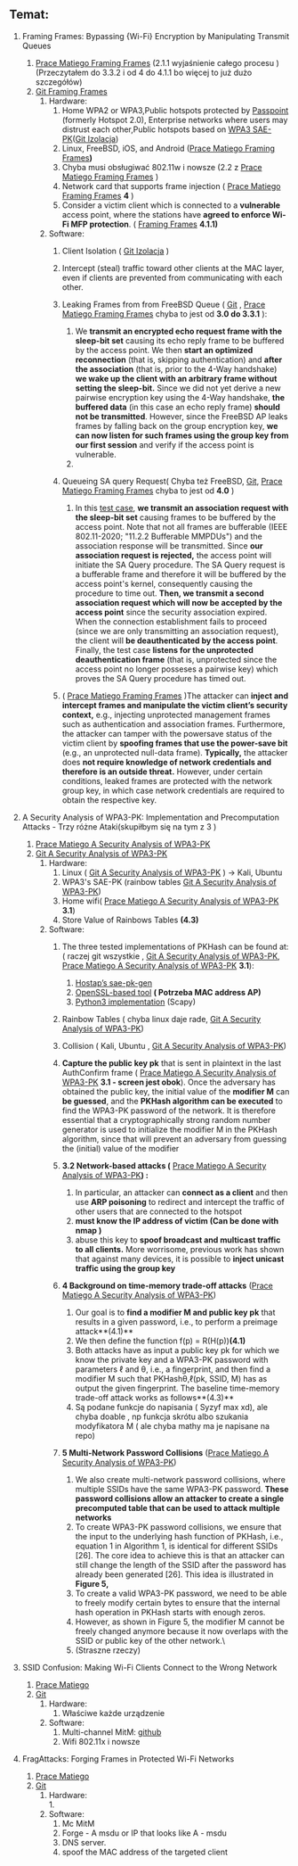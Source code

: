 ## **Temat:**

1. Framing Frames: Bypassing {Wi-Fi} Encryption by Manipulating Transmit Queues   
   1. [Prace Matiego Framing Frames](https://scholar.google.pl/citations?view_op=view_citation&hl=en&user=02_-sZ0AAAAJ&sortby=pubdate&citation_for_view=02_-sZ0AAAAJ:j3f4tGmQtD8C)  (2.1.1 wyjaśnienie całego procesu ) (Przeczytałem do 3.3.2 i od 4 do 4.1.1 bo więcej to już dużo szczegółów)  
   2. [Git Framing Frames](https://github.com/domienschepers/wifi-framing)  
      1. Hardware:  
         1. Home WPA2 or WPA3,Public hotspots protected by [Passpoint](https://www.wi-fi.org/discover-wi-fi/passpoint) (formerly Hotspot 2.0), Enterprise networks where users may distrust each other,Public hotspots based on [WPA3 SAE-PK](https://www.wi-fi.org/beacon/thomas-derham-nehru-bhandaru/wi-fi-certified-wpa3-december-2020-update-brings-new-0)([Git Izolacja](https://github.com/vanhoefm/macstealer))  
         2. Linux, FreeBSD, iOS, and Android ([Prace Matiego Framing Frames](https://scholar.google.pl/citations?view_op=view_citation&hl=en&user=02_-sZ0AAAAJ&sortby=pubdate&citation_for_view=02_-sZ0AAAAJ:j3f4tGmQtD8C)**)**  
         3. Chyba musi obsługiwać 802.11w i nowsze (2.2 z [Prace Matiego Framing Frames](https://scholar.google.pl/citations?view_op=view_citation&hl=en&user=02_-sZ0AAAAJ&sortby=pubdate&citation_for_view=02_-sZ0AAAAJ:j3f4tGmQtD8C) )  
         4. Network card that supports frame injection ( [Prace Matiego Framing Frames](https://scholar.google.pl/citations?view_op=view_citation&hl=en&user=02_-sZ0AAAAJ&sortby=pubdate&citation_for_view=02_-sZ0AAAAJ:j3f4tGmQtD8C) **4** )   
         5. Consider a victim client which is connected to a **vulnerable** access point, where the stations have **agreed to enforce Wi-Fi MFP protection**. ( [Framing Frames](https://scholar.google.pl/citations?view_op=view_citation&hl=en&user=02_-sZ0AAAAJ&sortby=pubdate&citation_for_view=02_-sZ0AAAAJ:j3f4tGmQtD8C) **4.1.1)**  
      2. Software:  
         1. Client Isolation ( [Git Izolacja](https://github.com/vanhoefm/macstealer) )  
         2. Intercept (steal) traffic toward other clients at the MAC layer, even if clients are prevented from communicating with each other.  
         3. Leaking Frames from from FreeBSD Queue ( [Git](https://github.com/domienschepers/wifi-framing) , [Prace Matiego Framing Frames](https://scholar.google.pl/citations?view_op=view_citation&hl=en&user=02_-sZ0AAAAJ&sortby=pubdate&citation_for_view=02_-sZ0AAAAJ:j3f4tGmQtD8C) chyba to jest od **3.0 do 3.3.1** ):   
            1. We **transmit an encrypted echo request frame with the sleep-bit set** causing its echo reply frame to be buffered by the access point. We then **start an optimized reconnection** (that is, skipping authentication) and **after the association** (that is, prior to the 4-Way handshake) **we wake up the client with an arbitrary frame without setting the sleep-bit.** Since we did not yet derive a new pairwise encryption key using the 4-Way handshake, **the buffered data** (in this case an echo reply frame) **should not be transmitted**. However, since the FreeBSD AP leaks frames by falling back on the group encryption key, **we can now listen for such frames using the group key from our first session** and verify if the access point is vulnerable.  
            2.   
         4. Queueing SA query Request( Chyba też FreeBSD, [Git](https://github.com/domienschepers/wifi-framing), [Prace Matiego Framing Frames](https://scholar.google.pl/citations?view_op=view_citation&hl=en&user=02_-sZ0AAAAJ&sortby=pubdate&citation_for_view=02_-sZ0AAAAJ:j3f4tGmQtD8C) chyba to jest od **4.0**  )  
            1. In this [test case](https://github.com/domienschepers/wifi-framing/blob/main/framework/test-queue-saquery.py), **we transmit an association request with the sleep-bit set** causing frames to be buffered by the access point. Note that not all frames are bufferable (IEEE 802.11-2020; "11.2.2 Bufferable MMPDUs") and the association response will be transmitted. Since **our association request is rejected,** the access point will initiate the SA Query procedure. The SA Query request is a bufferable frame and therefore it will be buffered by the access point's kernel, consequently causing the procedure to time out. **Then, we transmit a second association request which will now be accepted by the access point** since the security association expired. When the connection establishment fails to proceed (since we are only transmitting an association request), the client will **be deauthenticated by the access point**. Finally, the test case **listens for the unprotected deauthentication frame** (that is, unprotected since the access point no longer posseses a pairwise key) which proves the SA Query procedure has timed out.  
                 
         5. ( [Prace Matiego Framing Frames](https://scholar.google.pl/citations?view_op=view_citation&hl=en&user=02_-sZ0AAAAJ&sortby=pubdate&citation_for_view=02_-sZ0AAAAJ:j3f4tGmQtD8C) )The attacker can **inject and intercept frames and manipulate the victim client’s security context,** e.g., injecting unprotected management frames such as authentication and association frames. Furthermore, the attacker can tamper with the powersave status of the victim client by **spoofing frames that use the power-save bit** (e.g., an unprotected null-data frame). **Typically,** the attacker does **not require knowledge of network credentials and therefore is an outside threat.** However, under certain conditions, leaked frames are protected with the network group key, in which case network credentials are required to obtain the respective key.  
              
2. A Security Analysis of WPA3-PK: Implementation and Precomputation Attacks \- Trzy różne Ataki(skupiłbym się na tym z 3 )  
   1. [Prace Matiego A Security Analysis of WPA3-PK](https://scholar.google.pl/citations?view_op=view_citation&hl=en&user=02_-sZ0AAAAJ&sortby=pubdate&citation_for_view=02_-sZ0AAAAJ:ns9cj8rnVeAC)  
   2. [Git A Security Analysis of WPA3-PK](https://github.com/vanhoefm/acns-wpa3-pk-sae)  
      1. Hardware:  
         1. Linux ( [Git A Security Analysis of WPA3-PK](https://github.com/vanhoefm/acns-wpa3-pk-sae) ) \-\> Kali, Ubuntu   
         2. WPA3's SAE-PK (rainbow tables [Git A Security Analysis of WPA3-PK](https://github.com/vanhoefm/acns-wpa3-pk-sae))  
         3. Home wifi( [Prace Matiego A Security Analysis of WPA3-PK](https://scholar.google.pl/citations?view_op=view_citation&hl=en&user=02_-sZ0AAAAJ&sortby=pubdate&citation_for_view=02_-sZ0AAAAJ:ns9cj8rnVeAC) **3.1**)  
         4. Store Value of Rainbows Tables **(4.3)**  
      2. Software:  
         1. The three tested implementations of PKHash can be found at: ( raczej git wszystkie ,  [Git A Security Analysis of WPA3-PK](https://github.com/vanhoefm/acns-wpa3-pk-sae), [Prace Matiego A Security Analysis of WPA3-PK](https://scholar.google.pl/citations?view_op=view_citation&hl=en&user=02_-sZ0AAAAJ&sortby=pubdate&citation_for_view=02_-sZ0AAAAJ:ns9cj8rnVeAC) **3.1**):  
            1. [Hostap’s sae-pk-gen](https://github.com/vanhoefm/acns-wpa3-pk-sae/blob/main/code-pkgen/hostap-v2.10/hostapd/sae_pk_gen.c)  
            2. [OpenSSL-based tool](https://github.com/vanhoefm/acns-wpa3-pk-sae/blob/main/code-pkgen/openssl-ddwrt/openssl_pkgen.c) **( Potrzeba MAC address AP)**  
            3. [Python3 implementation](https://github.com/vanhoefm/acns-wpa3-pk-sae/blob/main/code-pkgen/python-wpa3tools/python_pkgen.py)  (Scapy)   
         2. Rainbow Tables ( chyba linux daje rade,  [Git A Security Analysis of WPA3-PK](https://github.com/vanhoefm/acns-wpa3-pk-sae))  
         3. Collision ( Kali, Ubuntu ,  [Git A Security Analysis of WPA3-PK](https://github.com/vanhoefm/acns-wpa3-pk-sae))  
         4. **Capture the public key pk** that is sent in plaintext in the last AuthConfirm frame ( [Prace Matiego A Security Analysis of WPA3-PK](https://scholar.google.pl/citations?view_op=view_citation&hl=en&user=02_-sZ0AAAAJ&sortby=pubdate&citation_for_view=02_-sZ0AAAAJ:ns9cj8rnVeAC) **3.1 \- screen jest obok**). Once the adversary has obtained the public key, the initial value of the **modifier M** can **be guessed**, and the **PKHash algorithm can be executed** to find the WPA3-PK password of the network. It is therefore essential that a cryptographically strong random number generator is used to initialize the modifier M in the PKHash algorithm, since that will prevent an adversary from guessing the (initial) value of the modifier  
         5. **3.2 Network-based attacks (** [Prace Matiego A Security Analysis of WPA3-PK](https://scholar.google.pl/citations?view_op=view_citation&hl=en&user=02_-sZ0AAAAJ&sortby=pubdate&citation_for_view=02_-sZ0AAAAJ:ns9cj8rnVeAC)**) :**   
            1. In particular, an attacker can **connect as a client** and then use **ARP poisoning** to redirect and intercept the traffic of other users that are connected to the hotspot  
            2. **must know the IP address of victim (Can be done with nmap )**  
            3. abuse this key to **spoof broadcast and multicast traffic to all clients.** More worrisome, previous work has shown that against many devices, it is possible to **inject unicast traffic using the group key**  
         6. **4  Background on time-memory trade-off attacks** ([Prace Matiego A Security Analysis of WPA3-PK](https://scholar.google.pl/citations?view_op=view_citation&hl=en&user=02_-sZ0AAAAJ&sortby=pubdate&citation_for_view=02_-sZ0AAAAJ:ns9cj8rnVeAC))  
            1. Our goal is to **find a modifier M and public key pk** that results in a given password, i.e., to perform a preimage attack**(4.1)**  
            2.  We then define the function f(p) \= R(H(p))**(4.1)**  
            3. Both attacks have as input a public key pk for which we know the private key and a WPA3-PK password with parameters ℓ and θ, i.e., a fingerprint, and then find a modifier M such that PKHashθ,ℓ(pk, SSID, M) has as output the given fingerprint. The baseline time-memory trade-off attack works as follows**(4.3)**   
            4. Są podane funkcje do napisania ( Syzyf max xd), ale chyba doable , np funkcja skrótu albo szukania modyfikatora M ( ale chyba mathy ma je napisane na repo)  
                 
                 
         7. **5 Multi-Network Password Collisions** ([Prace Matiego A Security Analysis of WPA3-PK](https://scholar.google.pl/citations?view_op=view_citation&hl=en&user=02_-sZ0AAAAJ&sortby=pubdate&citation_for_view=02_-sZ0AAAAJ:ns9cj8rnVeAC))  
            1. We also create multi-network password collisions, where multiple SSIDs have the same WPA3-PK password. **These password collisions allow an attacker to create a single precomputed table that can be used to attack multiple networks**  
            2. To create WPA3-PK password collisions, we ensure that the input to the underlying hash function of PKHash, i.e., equation 1 in Algorithm 1, is identical for different SSIDs \[26\]. The core idea to achieve this is that an attacker can still change the length of the SSID after the password has already been generated \[26\]. This idea is illustrated in **Figure 5,**  
            3. To create a valid WPA3-PK password, we need to be able to freely modify certain bytes to ensure that the internal hash operation in PKHash starts with enough zeros.  
            4. However, as shown in Figure 5, the modifier M cannot be freely changed anymore because it now overlaps with the SSID or public key of the other network.\\  
            5. (Straszne rzeczy)

3. SSID Confusion: Making Wi-Fi Clients Connect to the Wrong Network  
   1. [Prace Matiego](https://scholar.google.pl/citations?view_op=view_citation&hl=en&user=02_-sZ0AAAAJ&sortby=pubdate&citation_for_view=02_-sZ0AAAAJ:fPk4N6BV_jEC)   
   2. [Git](https://github.com/vanhoefm/ssid-confusion-hostap)  
      1. Hardware:  
         1. Właściwe każde urządzenie   
      2. Software:  
         1. Multi-channel MitM: [github](https://github.com/vanhoefm/mc-mitm)  
         2. Wifi 802.11x i nowsze
         
4. FragAttacks: Forging Frames in Protected Wi-Fi Networks  
   1. [Prace Matiego](https://scholar.google.pl/citations?view_op=view_citation&hl=en&user=02_-sZ0AAAAJ&cstart=20&pagesize=80&sortby=pubdate&citation_for_view=02_-sZ0AAAAJ:4OULZ7Gr8RgC)  
   2. [Git](https://github.com/vanhoefm/fragattacks)  
      1. Hardware:  
         1.   
      2. Software:  
         1. Mc MitM  
         2. Forge \- A msdu or IP that looks like A \- msdu  
         3. DNS server.  
         4. spoof the MAC address of the targeted client

